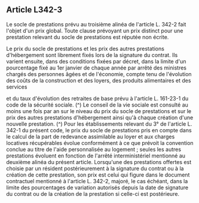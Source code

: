## Article L342-3

Le socle de prestations prévu au troisième alinéa de l'article L. 342-2 fait l'objet d'un prix global. Toute
clause prévoyant un prix distinct pour une prestation relevant du socle de prestations est réputée non écrite.

Le prix du socle de prestations et les prix des autres prestations d'hébergement sont librement fixés lors de la
signature du contrat. Ils varient ensuite, dans des conditions fixées par décret, dans la limite d'un pourcentage
fixé au 1er janvier de chaque année par arrêté des ministres chargés des personnes âgées et de l'économie,
compte tenu de l'évolution des coûts de la construction et des loyers, des produits alimentaires et des services

et du taux d'évolution des retraites de base prévu à l'article L. 161-23-1 du code de la sécurité sociale. (^)
Le conseil de la vie sociale est consulté au moins une fois par an sur le niveau du prix du socle de prestations
et sur le prix des autres prestations d'hébergement ainsi qu'à chaque création d'une nouvelle prestation. (^)
Pour les établissements relevant du 3° de l'article L. 342-1 du présent code, le prix du socle de prestations
pris en compte dans le calcul de la part de redevance assimilable au loyer et aux charges locatives
récupérables évolue conformément à ce que prévoit la convention conclue au titre de l'aide personnalisée
au logement ; seules les autres prestations évoluent en fonction de l'arrêté interministériel mentionné au
deuxième alinéa du présent article.
Lorsqu'une des prestations offertes est choisie par un résident postérieurement à la signature du contrat ou à
la création de cette prestation, son prix est celui qui figure dans le document contractuel mentionné à l'article
L. 342-2, majoré, le cas échéant, dans la limite des pourcentages de variation autorisés depuis la date de
signature du contrat ou de la création de la prestation si celle-ci est postérieure.

